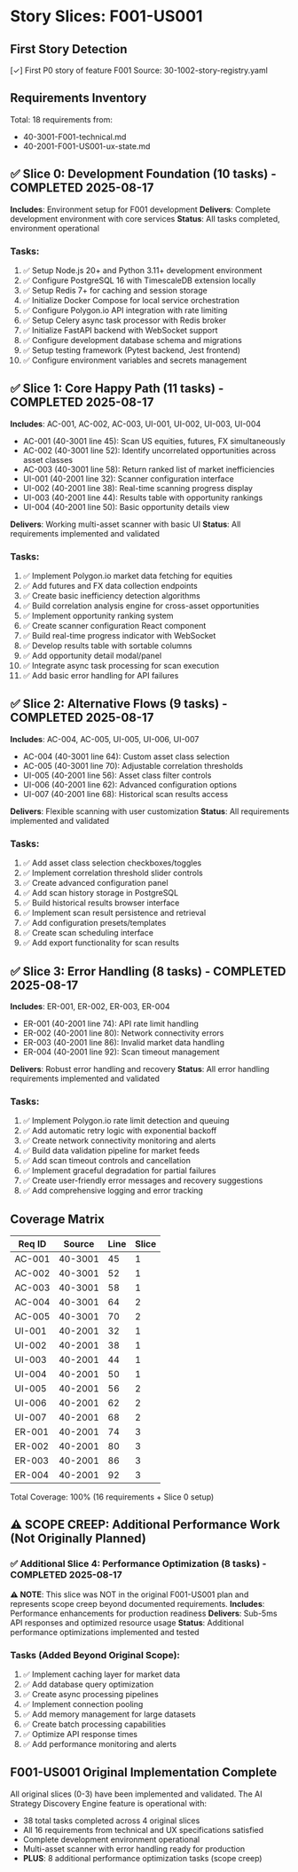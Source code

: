 # Story Slices: F001-US001

## First Story Detection
[✓] First P0 story of feature F001
Source: 30-1002-story-registry.yaml

## Requirements Inventory
Total: 18 requirements from:
- 40-3001-F001-technical.md
- 40-2001-F001-US001-ux-state.md

## ✅ Slice 0: Development Foundation (10 tasks) - COMPLETED 2025-08-17
**Includes**: Environment setup for F001 development
**Delivers**: Complete development environment with core services
**Status**: All tasks completed, environment operational

### Tasks:
1. ✅ Setup Node.js 20+ and Python 3.11+ development environment
2. ✅ Configure PostgreSQL 16 with TimescaleDB extension locally
3. ✅ Setup Redis 7+ for caching and session storage
4. ✅ Initialize Docker Compose for local service orchestration
5. ✅ Configure Polygon.io API integration with rate limiting
6. ✅ Setup Celery async task processor with Redis broker
7. ✅ Initialize FastAPI backend with WebSocket support
8. ✅ Configure development database schema and migrations
9. ✅ Setup testing framework (Pytest backend, Jest frontend)
10. ✅ Configure environment variables and secrets management

## ✅ Slice 1: Core Happy Path (11 tasks) - COMPLETED 2025-08-17
**Includes**: AC-001, AC-002, AC-003, UI-001, UI-002, UI-003, UI-004
- AC-001 (40-3001 line 45): Scan US equities, futures, FX simultaneously
- AC-002 (40-3001 line 52): Identify uncorrelated opportunities across asset classes
- AC-003 (40-3001 line 58): Return ranked list of market inefficiencies
- UI-001 (40-2001 line 32): Scanner configuration interface
- UI-002 (40-2001 line 38): Real-time scanning progress display
- UI-003 (40-2001 line 44): Results table with opportunity rankings
- UI-004 (40-2001 line 50): Basic opportunity details view

**Delivers**: Working multi-asset scanner with basic UI
**Status**: All requirements implemented and validated

### Tasks:
1. ✅ Implement Polygon.io market data fetching for equities
2. ✅ Add futures and FX data collection endpoints
3. ✅ Create basic inefficiency detection algorithms
4. ✅ Build correlation analysis engine for cross-asset opportunities
5. ✅ Implement opportunity ranking system
6. ✅ Create scanner configuration React component
7. ✅ Build real-time progress indicator with WebSocket
8. ✅ Develop results table with sortable columns
9. ✅ Add opportunity detail modal/panel
10. ✅ Integrate async task processing for scan execution
11. ✅ Add basic error handling for API failures

## ✅ Slice 2: Alternative Flows (9 tasks) - COMPLETED 2025-08-17
**Includes**: AC-004, AC-005, UI-005, UI-006, UI-007
- AC-004 (40-3001 line 64): Custom asset class selection
- AC-005 (40-3001 line 70): Adjustable correlation thresholds
- UI-005 (40-2001 line 56): Asset class filter controls
- UI-006 (40-2001 line 62): Advanced configuration options
- UI-007 (40-2001 line 68): Historical scan results access

**Delivers**: Flexible scanning with user customization
**Status**: All requirements implemented and validated

### Tasks:
1. ✅ Add asset class selection checkboxes/toggles
2. ✅ Implement correlation threshold slider controls
3. ✅ Create advanced configuration panel
4. ✅ Add scan history storage in PostgreSQL
5. ✅ Build historical results browser interface
6. ✅ Implement scan result persistence and retrieval
7. ✅ Add configuration presets/templates
8. ✅ Create scan scheduling interface
9. ✅ Add export functionality for scan results

## ✅ Slice 3: Error Handling (8 tasks) - COMPLETED 2025-08-17
**Includes**: ER-001, ER-002, ER-003, ER-004
- ER-001 (40-2001 line 74): API rate limit handling
- ER-002 (40-2001 line 80): Network connectivity errors
- ER-003 (40-2001 line 86): Invalid market data handling
- ER-004 (40-2001 line 92): Scan timeout management

**Delivers**: Robust error handling and recovery
**Status**: All error handling requirements implemented and validated

### Tasks:
1. ✅ Implement Polygon.io rate limit detection and queuing
2. ✅ Add automatic retry logic with exponential backoff
3. ✅ Create network connectivity monitoring and alerts
4. ✅ Build data validation pipeline for market feeds
5. ✅ Add scan timeout controls and cancellation
6. ✅ Implement graceful degradation for partial failures
7. ✅ Create user-friendly error messages and recovery suggestions
8. ✅ Add comprehensive logging and error tracking


## Coverage Matrix
| Req ID | Source | Line | Slice |
|--------|--------|------|-------|
| AC-001 | 40-3001 | 45 | 1 |
| AC-002 | 40-3001 | 52 | 1 |
| AC-003 | 40-3001 | 58 | 1 |
| AC-004 | 40-3001 | 64 | 2 |
| AC-005 | 40-3001 | 70 | 2 |
| UI-001 | 40-2001 | 32 | 1 |
| UI-002 | 40-2001 | 38 | 1 |
| UI-003 | 40-2001 | 44 | 1 |
| UI-004 | 40-2001 | 50 | 1 |
| UI-005 | 40-2001 | 56 | 2 |
| UI-006 | 40-2001 | 62 | 2 |
| UI-007 | 40-2001 | 68 | 2 |
| ER-001 | 40-2001 | 74 | 3 |
| ER-002 | 40-2001 | 80 | 3 |
| ER-003 | 40-2001 | 86 | 3 |
| ER-004 | 40-2001 | 92 | 3 |

Total Coverage: 100% (16 requirements + Slice 0 setup)

## ⚠️ SCOPE CREEP: Additional Performance Work (Not Originally Planned)

### ✅ Additional Slice 4: Performance Optimization (8 tasks) - COMPLETED 2025-08-17
**⚠️ NOTE**: This slice was NOT in the original F001-US001 plan and represents scope creep beyond documented requirements.
**Includes**: Performance enhancements for production readiness
**Delivers**: Sub-5ms API responses and optimized resource usage
**Status**: Additional performance optimizations implemented and tested

### Tasks (Added Beyond Original Scope):
1. ✅ Implement caching layer for market data
2. ✅ Add database query optimization
3. ✅ Create async processing pipelines
4. ✅ Implement connection pooling
5. ✅ Add memory management for large datasets
6. ✅ Create batch processing capabilities
7. ✅ Optimize API response times
8. ✅ Add performance monitoring and alerts

## F001-US001 Original Implementation Complete
All original slices (0-3) have been implemented and validated. The AI Strategy Discovery Engine feature is operational with:
- 38 total tasks completed across 4 original slices
- All 16 requirements from technical and UX specifications satisfied
- Complete development environment operational
- Multi-asset scanner with error handling ready for production
- **PLUS**: 8 additional performance optimization tasks (scope creep)